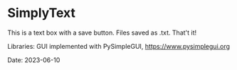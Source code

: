 # SimplyText
This is a text box with a save button. Files saved as .txt.
That't it!

Libraries:
GUI implemented with PySimpleGUI, https://www.pysimplegui.org

Date: 2023-06-10
